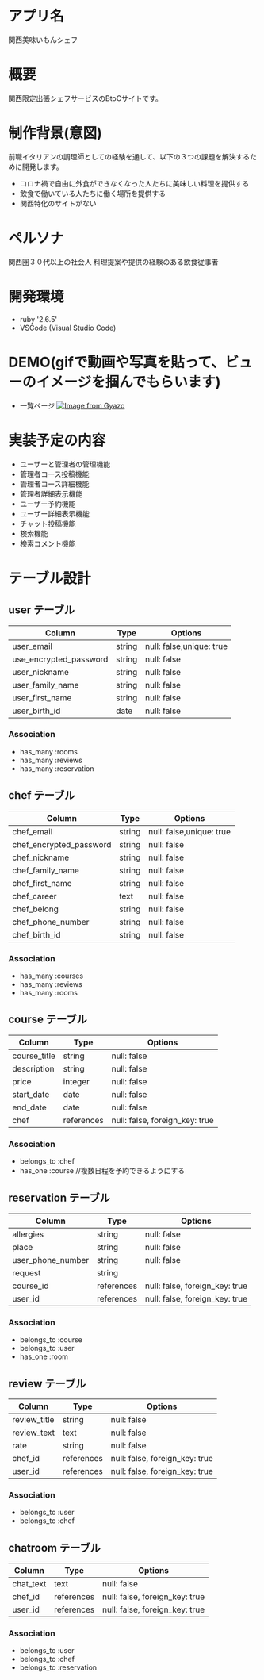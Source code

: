 
# アプリ名						
関西美味いもんシェフ

# 概要
関西限定出張シェフサービスのBtoCサイトです。
# 制作背景(意図)						
前職イタリアンの調理師としての経験を通して、以下の３つの課題を解決するために開発します。
- コロナ禍で自由に外食ができなくなった人たちに美味しい料理を提供する
- 飲食で働いている人たちに働く場所を提供する
- 関西特化のサイトがない

# ペルソナ
関西圏３０代以上の社会人
料理提案や提供の経験のある飲食従事者

# 開発環境
- ruby '2.6.5'
- VSCode (Visual Studio Code)

# DEMO(gifで動画や写真を貼って、ビューのイメージを掴んでもらいます)						
- 一覧ページ
[![Image from Gyazo](https://i.gyazo.com/c69baa44bc04642391343ac8def00383.jpg)](https://gyazo.com/c69baa44bc04642391343ac8def00383)

# 実装予定の内容
- ユーザーと管理者の管理機能
- 管理者コース投稿機能
- 管理者コース詳細機能
- 管理者詳細表示機能
- ユーザー予約機能
- ユーザー詳細表示機能
- チャット投稿機能
- 検索機能
- 検索コメント機能


# テーブル設計

## user テーブル

| Column                 | Type   | Options                  |
| ---------------------- | ------ | -----------              |
| user_email             | string | null: false,unique: true |
| use_encrypted_password | string | null: false              |
| user_nickname          | string | null: false              |
| user_family_name       | string | null: false              |
| user_first_name        | string | null: false              |
| user_birth_id          | date   | null: false              |
 
### Association

- has_many :rooms
- has_many :reviews
- has_many :reservation

## chef テーブル

| Column                   | Type   | Options                  |
| ------------------------ | ------ | ------------------------ |
| chef_email               | string | null: false,unique: true |
| chef_encrypted_password  | string | null: false              |
| chef_nickname            | string | null: false              |
| chef_family_name         | string | null: false              |
| chef_first_name          | string | null: false              |
| chef_career              | text   | null: false              |
| chef_belong              | string | null: false              |
| chef_phone_number        | string | null: false              |
| chef_birth_id            | string | null: false              |
### Association

- has_many :courses
- has_many :reviews
- has_many :rooms

## course テーブル

| Column                   | Type    | Options                          |
| ------------------------ | ------- | -------------------------------- |
| course_title             | string  | null: false                      |
| description              | string  | null: false                      |
| price                    | integer | null: false                      |
| start_date               | date    | null: false                      |
| end_date                 | date    | null: false                      |
| chef                     | references |null: false, foreign_key: true |
### Association

- belongs_to :chef
- has_one    :course
//複数日程を予約できるようにする

## reservation テーブル

| Column                   | Type       | Options                       |
| ------------------------ | ---------- | ----------------------------- |
| allergies                | string     | null: false                   |
| place                    | string     | null: false                   |
| user_phone_number        | string     | null: false                   |
| request                  | string     |                               |
| course_id                | references |null: false, foreign_key: true |
| user_id                  | references |null: false, foreign_key: true |
### Association

- belongs_to :course
- belongs_to :user
- has_one    :room

## review テーブル

| Column                   | Type       | Options                       |
| ------------------------ | ---------- | ----------------------------- |
| review_title             | string     | null: false                   |
| review_text              | text       | null: false                   |
| rate                     | string     | null: false                   |
| chef_id                  | references |null: false, foreign_key: true |
| user_id                  | references |null: false, foreign_key: true |
### Association

- belongs_to :user
- belongs_to :chef

## chatroom テーブル

| Column                   | Type       | Options                       |
| ------------------------ | ---------- | ----------------------------- |
| chat_text                | text       | null: false                   |
| chef_id                  | references |null: false, foreign_key: true |
| user_id                  | references |null: false, foreign_key: true |
### Association

- belongs_to :user
- belongs_to :chef
- belongs_to :reservation